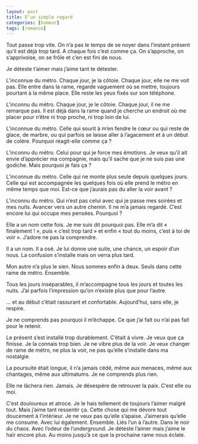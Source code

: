 ```yaml
---
layout: post
title: D’un simple regard
categories: [humeur]
tags: [romance]
---
```


Tout passe trop vite. On n’a pas le temps de se noyer dans l’instant présent qu’il est déjà trop tard. A chaque fois c’est comme ça. On s’approche, on s’apprivoise, on se frôle et c’en est fini de nous.

Je déteste t’aimer mais j’aime tant te détester.

L’inconnue du métro. Chaque jour, je la côtoie. Chaque jour, elle ne me voit pas. Elle entre dans la rame, regarde vaguement où se mettre, toujours pourtant à la même place. Elle reste les yeux fixés sur son téléphone.

L’inconnu du métro. Chaque jour, je le côtoie. Chaque jour, il ne me remarque pas. Il est déjà dans la rame quand je cherche un endroit où me placer pour n’être ni trop proche, ni trop loin de lui.

L’inconnue du métro. Celle qui sourit à m’en fendre le cœur ou qui reste de glace, de marbre, ou qui parfois se laisse aller à l’agacement et à un début de colère. Pourquoi réagit-elle comme ça ?

L’inconnu du métro. Celui pour qui je force mes émotions. Je veux qu’il ait envie d’apprécier ma compagnie, mais qu’il sache que je ne suis pas une godiche. Mais pourquoi je fais ça ?

L’inconnue du métro. Celle qui ne monte plus seule depuis quelques jours. Celle qui est accompagnée les quelques fois où elle prend le métro en même temps que moi. Est-ce que j’aurais pas du aller la voir avant ?

L’inconnu du métro. Qui n’est pas celui avec qui je passe mes soirées et mes nuits. Avancer vers un autre chemin. Il ne m’a jamais regardé. C’est encore lui qui occupe mes pensées. Pourquoi ?

Elle a un nom cette fois. Je me suis dit pourquoi pas. Elle m’a dit « finalement ! », puis « c’est trop tard » et enfin « tout du moins, c’est à toi de voir ». J’adore ne pas la comprendre.

Il a un nom. Il a osé. Je lui donne une suite, une chance, un espoir d’un nous. La confusion s’installe mais on verra plus tard.

Mon autre n’a plus le sien. Nous sommes enfin à deux. Seuls dans cette rame de métro. Ensemble.

Tous les jours inséparables, il m’accompagne tous les jours et toutes les nuits. J’ai parfois l’impression qu’on n’existe plus que pour l’autre.

… et au début c’était rassurant et confortable. Aujourd’hui, sans elle, je respire.

Je ne comprends pas pourquoi il m’échappe. Ce que j’ai fait ou n’ai pas fait pour le retenir.

Le présent s’est installé trop durablement. C’était à vivre. Je veux que ça finisse. Je la connais trop bien. Je ne vibre plus de la voir. Je veux changer de rame de métro, ne plus la voir, ne pas qu’elle s’installe dans ma nostalgie.

La poursuite était longue, il n’a jamais cédé, même aux menaces, même aux chantages, même aux ultimatums. Je ne comprends plus rien.

Elle ne lâchera rien. Jamais. Je désespère de retrouver la paix. C’est elle ou moi.

C’est douloureux et atroce. Je le hais tellement de toujours l’aimer malgré tout. Mais j’aime tant ressentir ça. Cette chose qui me dévore tout doucement à l’intérieur. Je ne veux pas qu’elle s’apaise. J’aimerais qu’elle me consume. Avec lui également. Ensemble. Liés l’un à l’autre. Dans le noir du chaos. Avec l’odeur de l’underground. Je déteste l’aimer mais j’aime le haïr encore plus. Au moins jusqu’à ce que la prochaine rame nous éclate.

